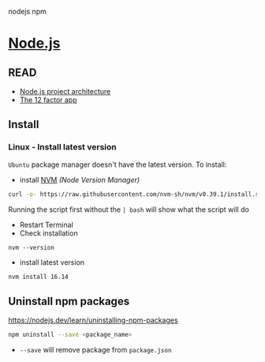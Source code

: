 nodejs npm

# [Node.js](https://nodejs.org/en/)

## READ
- [Node.js project architecture](https://softwareontheroad.com/ideal-nodejs-project-structure/)
- [The 12 factor app](https://12factor.net/)
## Install
### Linux - Install latest version
`Ubuntu` package manager doesn't have the latest version. To install:
- install [NVM](https://github.com/nvm-sh/nvm) *(Node Version Manager)*
```bash
curl -o- https://raw.githubusercontent.com/nvm-sh/nvm/v0.39.1/install.sh | bash
```
Running the script first without the `| bash` will show what the script will do

- Restart Terminal
- Check installation
```
nvm --version
```
- install latest version
```bash
nvm install 16.14
```

## Uninstall npm packages
https://nodejs.dev/learn/uninstalling-npm-packages

```bash
npm uninstall --save <package_name>
```
- `--save` will remove package from `package.json`
